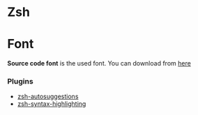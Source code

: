 # Zsh

# Font

**Source code font** is the used font. You can download from [here](https://github.com/adobe-fonts/source-code-pro)

### Plugins

- [zsh-autosuggestions](https://github.com/zsh-users/zsh-autosuggestions)
- [zsh-syntax-highlighting](https://github.com/zsh-users/zsh-syntax-highlighting)